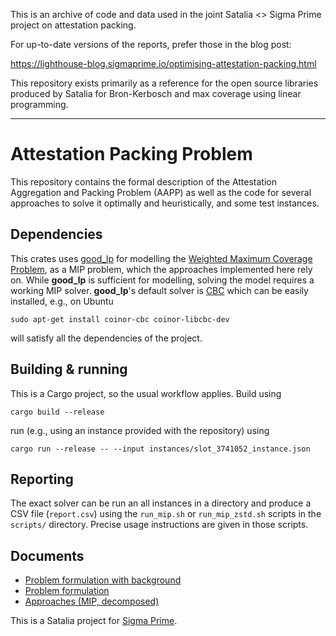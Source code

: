 This is an archive of code and data used in the joint Satalia <> Sigma Prime project on
attestation packing.

For up-to-date versions of the reports, prefer those in the blog post:

https://lighthouse-blog.sigmaprime.io/optimising-attestation-packing.html

This repository exists primarily as a reference for the open source libraries produced by Satalia
for Bron-Kerbosch and max coverage using linear programming.

---

# Attestation Packing Problem

This repository contains the formal description of the Attestation Aggregation
and Packing Problem (AAPP) as well as the code for several approaches to solve
it optimally and heuristically, and some test instances.

## Dependencies

This crates uses [good_lp](https://crates.io/crates/good_lp) for modelling the
[Weighted Maximum Coverage
Problem](https://en.wikipedia.org/wiki/Maximum_coverage_problem#Weighted_version),
as a MIP problem, which the approaches implemented here rely on. While
**good_lp** is sufficient for modelling, solving the model requires a working
MIP solver. **good_lp**'s default solver is
[CBC](https://github.com/coin-or/Cbc) which can be easily installed, e.g., on
Ubuntu

``` 
sudo apt-get install coinor-cbc coinor-libcbc-dev 
```

will satisfy all the dependencies of the project.

## Building & running

This is a Cargo project, so the usual workflow applies. Build using

```
cargo build --release
```

run (e.g., using an instance provided with the repository) using

```
cargo run --release -- --input instances/slot_3741052_instance.json
```

## Reporting

The exact solver can be run an all instances in a directory and produce a CSV
file (`report.csv`) using the `run_mip.sh` or `run_mip_zstd.sh` scripts in the
`scripts/` directory. Precise usage instructions are given in those scripts.

## Documents

* [Problem formulation with background](doc/problem.pdf)
* [Problem formulation](doc/abridged.pdf)
* [Approaches (MIP, decomposed)](doc/approaches.pdf)

This is a Satalia project for [Sigma Prime](https://sigmaprime.io/).
